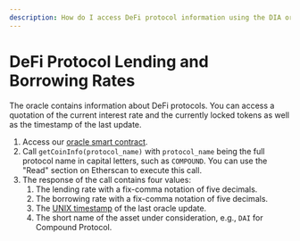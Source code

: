 ```yaml
---
description: How do I access DeFi protocol information using the DIA oracle system?
---
```


# DeFi Protocol Lending and Borrowing Rates

The oracle contains information about DeFi protocols. You can access a quotation of the current interest rate and the currently locked tokens as well as the timestamp of the last update.

1.  Access our [oracle smart contract](https://etherscan.io/address/0xD47FDf51D61c100C447E2D4747c7126F19fa23Ef).
2. Call `getCoinInfo(protocol_name)` with `protocol_name` being the full protocol name in capital letters, such as `COMPOUND`. You can use the "Read" section on Etherscan to execute this call.
3. The response of the call contains four values:
   1. The lending rate with a fix-comma notation of five decimals.
   2. The borrowing rate with a fix-comma notation of five decimals.
   3. The [UNIX timestamp](https://www.unixtimestamp.com/) of the last oracle update.
   4. The short name of the asset under consideration, e.g., `DAI` for Compound Protocol.

